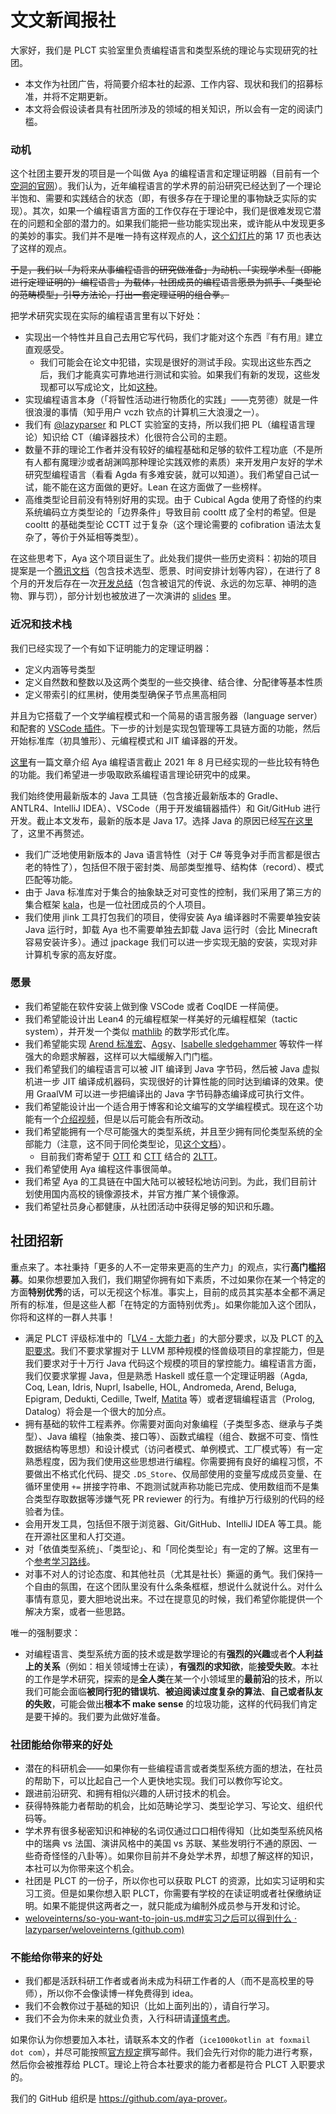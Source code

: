 # 文文新闻报社

大家好，我们是 PLCT 实验室里负责编程语言和类型系统的理论与实现研究的社团。

+ 本文作为社团广告，将简要介绍本社的起源、工作内容、现状和我们的招募标准，并将不定期更新。
+ 本文将会假设读者具有社团所涉及的领域的相关知识，所以会有一定的阅读门槛。

### 动机

这个社团主要开发的项目是一个叫做 Aya 的编程语言和定理证明器（目前有一个[空洞的官网](https://www.aya-prover.org)）。我们认为，近年编程语言的学术界的前沿研究已经达到了一个理论半饱和、需要和实践结合的状态（即，有很多存在于理论里的事物缺乏实际的实现）。其次，如果一个编程语言方面的工作仅存在于理论中，我们是很难发现它潜在的问题和全部的潜力的。如果我们能把一些功能实现出来，或许能从中发现更多的美妙的事实。我们并不是唯一持有这样观点的人，[这个幻灯片](https://www.jonmsterling.com/slides/sterling:2022:wits.pdf)的第 17 页也表达了这样的观点。

~~于是，我们以「为将来从事编程语言的研究做准备」为动机、「实现学术型（即能进行定理证明的）编程语言」为载体，社团成员的编程语言愿景为抓手、「类型论的范畴模型」引导方法论，打出一套定理证明的组合拳。~~

把学术研究实现在实际的编程语言里有以下好处：

- 实现出一个特性并且自己去用它写代码，我们才能对这个东西『有冇用』建立直观感受。
  - 我们可能会在论文中犯错，实现是很好的测试手段。实现出这些东西之后，我们才能真实可靠地进行测试和实验。如果我们有新的发现，这些发现都可以写成论文，比如[这种](https://arxiv.org/abs/1911.08174)。
- 实现编程语言本身（「将智性活动进行物质化的实践」——克劳德）就是一件很浪漫的事情（知乎用户 vczh 钦点的计算机三大浪漫之一）。
- 我们有 [@lazyparser](https://github.com/lazyparser) 和 PLCT 实验室的支持，所以我们把 PL（编程语言理论）知识给 CT（编译器技术）化很符合公司的主题。
- 数量不菲的理论工作者并没有较好的编程基础和足够的软件工程功底（不是所有人都有魔理沙或者胡渊鸣那种理论实践双修的素质）来开发用户友好的学术研究型编程语言（看看 Agda 有多难安装，就可以知道）。我们希望自己试一试，能不能在这方面做的更好。Lean 在这方面做了一些榜样。
- 高维类型论目前没有特别好用的实现。由于 Cubical Agda 使用了奇怪的约束系统编码立方类型论的「边界条件」导致目前 cooltt 成了全村的希望。但是 cooltt 的基础类型论 CCTT 过于复杂（这个理论需要的 cofibration 语法太复杂了，等价于外延相等类型）。

在这些思考下，Aya 这个项目诞生了。此处我们提供一些历史资料：初始的项目提案是一个[腾讯文档](https://docs.qq.com/doc/DZGNTcnViekRJTmp3)（包含技术选型、愿景、时间安排计划等内容），在进行了 8 个月的开发后存在一次[开发总结](https://docs.google.com/document/d/1P4UnVW3C4n_vIyYfozSXBYs9SOzwGrnJD7QmmWcITp8/edit)（包含被诅咒的传说、永远的勿忘草、神明的造物、罪与罚），部分计划也被放进了一次演讲的 [slides](https://docs.google.com/presentation/d/1FIZnRzFUJK1AwMGMAil1wt7k1bbDRIdNeMb62FiB4QE/edit) 里。

### 近况和技术栈

我们已经实现了一个有如下证明能力的定理证明器：

+ 定义内涵等号类型
+ 定义自然数和整数以及这两个类型的一些交换律、结合律、分配律等基本性质
+ 定义带索引的红黑树，使用类型确保子节点黑高相同

并且为它搭载了一个文学编程模式和一个简易的语言服务器（language server）和配套的 [VSCode 插件](https://github.com/aya-prover/aya-vscode)。下一步的计划是实现包管理等工具链方面的功能，然后开始标准库（初具雏形）、元编程模式和 JIT 编译器的开发。

[这里](https://cha.fan/articles/3d9u3PXL2BMURmST2y8Q)有一篇文章介绍 Aya 编程语言截止 2021 年 8 月已经实现的一些比较有特色的功能。我们希望进一步吸取欧系编程语言理论研究中的成果。

我们始终使用最新版本的 Java 工具链（包含接近最新版本的 Gradle、ANTLR4、IntelliJ IDEA）、VSCode（用于开发编辑器插件）和 Git/GitHub 进行开发。截止本文发布，最新的版本是 Java 17。选择 Java 的原因已经[写在这里](https://cha.fan/articles/4RFySaAW8b7hEHXBknkz)了，这里不再赘述。

+ 我们广泛地使用新版本的 Java 语言特性（对于 C# 等竞争对手而言都是很古老的特性了），包括但不限于密封类、局部类型推导、结构体（record）、模式匹配等功能。
+ 由于 Java 标准库对于集合的抽象缺乏对可变性的控制，我们采用了第三方的集合框架 [kala](https://github.com/Glavo/kala-common)，也是一位社团成员的个人项目。
+ 我们使用 jlink 工具打包我们的项目，使得安装 Aya 编译器时不需要单独安装 Java 运行时，卸载 Aya 也不需要单独去卸载 Java 运行时（会比 Minecraft 容易安装许多）。通过 jpackage 我们可以进一步实现无脑的安装，实现对非计算机专家的高友好度。

### 愿景

- 我们希望能在软件安装上做到像 VSCode 或者 CoqIDE 一样简便。
- 我们希望能设计出 Lean4 的元编程框架一样美好的元编程框架（tactic system），并开发一个类似 [mathlib](https://github.com/leanprover-community/mathlib) 的数学形式化库。
- 我们希望能实现 [Arend 标准宏](https://arend-lang.github.io/documentation/standard-tactics)、[Agsy](https://github.com/frelindb/agsyHOL)、[Isabelle sledgehammer](https://isabelle.in.tum.de/website-Isabelle2009-1/sledgehammer.html) 等软件一样强大的命题求解器，这样可以大幅缓解入门门槛。
- 我们希望我们的编程语言可以被 JIT 编译到 Java 字节码，然后被 Java 虚拟机进一步 JIT 编译成机器码，实现很好的计算性能的同时达到编译的效果。使用 GraalVM 可以进一步把编译出的 Java 字节码静态编译成可执行文件。
- 我们希望能设计出一个适合用于博客和论文编写的文学编程模式。现在这个功能有一个[介绍视频](https://www.bilibili.com/video/bv1K64y1q7f3)，但是以后可能会有所改动。
- 我们希望能拥有一个尽可能强大的类型系统，并且至少拥有同伦类型系统的全部能力（注意，这不同于同伦类型论，见[这个文档](https://www.math.ias.edu/vladimir/sites/math.ias.edu.vladimir/files/HTS.pdf)）。
  - 目前我们寄希望于 [OTT](https://hal.inria.fr/hal-03367052/document) 和 [CTT](https://staff.math.su.se/anders.mortberg/papers/cubicalagda2.pdf) 结合的 [2LTT](https://arxiv.org/abs/1705.03307)。
- 我们希望使用 Aya 编程这件事很简单。
- 我们希望 Aya 的工具链在中国大陆可以被轻松地访问到。为此，我们目前计划使用国内高校的镜像源技术，并官方推广某个镜像源。
- 我们希望社员身心都健康，从社团活动中获得足够的知识和乐趣。

## 社团招新

重点来了。本社秉持「更多的人不一定带来更高的生产力」的观点，实行**高门槛招募**。如果你想要加入我们，我们期望你拥有如下素质，不过如果你在某一个特定的方面**特别优秀**的话，可以无视这个标准。事实上，目前的成员其实基本全都不满足所有的标准，但是这些人都「在特定的方面特别优秀」。如果你能加入这个团队，你将和这样的一群人共事！

+ 满足 PLCT 评级标准中的「[LV4 - 大能力者](https://github.com/lazyparser/weloveinterns/blob/master/how-do-we-rank-interns.md#lv4-大能力者)」的大部分要求，以及 PLCT 的[入职要求](https://github.com/lazyparser/weloveinterns/blob/master/so-you-want-to-join-us.md#%E4%BD%A0%E9%9C%80%E8%A6%81%E6%BB%A1%E8%B6%B3%E7%9A%84%E6%9D%A1%E4%BB%B6%E6%8A%80%E6%9C%AF%E5%B2%97%E4%BD%8D)。我们不要求掌握对于 LLVM 那种规模的怪兽级项目的拿捏能力，但是我们要求对于十万行 Java 代码这个规模的项目的掌控能力。编程语言方面，我们仅要求掌握 Java，但是熟悉 Haskell 或任意一个定理证明器（Agda, Coq, Lean, Idris, Nuprl, Isabelle, HOL, Andromeda, Arend, Beluga, Epigram, Dedukti, Cedille, Twelf, [Matita](http://matita.cs.unibo.it/) 等）或者逻辑编程语言（Prolog, Datalog）将会是一个很大的加分点。
+ 拥有基础的软件工程素养。你需要对面向对象编程（子类型多态、继承与子类型）、Java 编程（抽象类、接口等）、函数式编程（组合、数据不可变、惰性数据结构等思想）和设计模式（访问者模式、单例模式、工厂模式等）有一定熟悉程度，因为我们使用这些思想进行编程。你需要拥有良好的编程习惯，不要做出不格式化代码、提交 `.DS_Store`、仅局部使用的变量写成成员变量、在循环里使用 `+=` 拼接字符串、不跑测试就声称功能已完成、使用数组而不是集合类型存取数据等涉嫌气死 PR reviewer 的行为。有维护万行级别的代码的经验者为佳。
+ 会用开发工具，包括但不限于浏览器、Git/GitHub、IntelliJ IDEA 等工具。能在开源社区里和人打交道。
+ 对「依值类型系统」、「类型论」、和「同伦类型论」有一定的了解。这里有一个[参考学习路线](https://cha.fan/articles/5u9DV2LWWcjgJ8c7ha7T)。
+ 对事不对人的讨论态度、和其他社员（尤其是社长）撕逼的勇气。我们保持一个自由的氛围，在这个团队里没有什么条条框框，想说什么就说什么。对什么事情有意见，要大胆地说出来。不过在提意见的时候，我们希望你能提供一个解决方案，或者一些思路。

唯一的强制要求：

+ 对编程语言、类型系统方面的技术或是数学理论的有**强烈的兴趣**或者**个人利益上的关系**（例如：相关领域博士在读），**有强烈的求知欲**，能**接受失败**。本社的工作是学术研究，探索的是**全人类**在某一个小领域里的**最前沿**的技术，所以我们可能会面临**被同行犯的错误坑**、**被迫阅读过度复杂的算法**、**自己或者队友的失败**，可能会做出**根本不 make sense** 的垃圾功能，这样的代码我们肯定是要干掉的。我们要为此做好准备。

### 社团能给你带来的好处

+ 潜在的科研机会——如果你有一些编程语言或者类型系统方面的想法，在社员的帮助下，可以比起自己一个人更快地实现。我们可以教你写论文。
+ 跟进前沿研究、和拥有相似兴趣的人研讨技术的机会。
+ 获得特殊能力者帮助的机会，比如范畴论学习、类型论学习、写论文、组织代码等。
+ 学术界有很多秘密知识和神秘的名词仅通过口口相传得知（比如类型系统风格中的瑞典 vs 法国、演讲风格中的美国 vs 苏联、某些发明行不通的原因、一些奇奇怪怪的八卦等）。如果你目前并不身处学术界，却想了解这样的知识，本社可以为你带来这个机会。
+ 社团是 PLCT 的一份子，所以你也可以获取 PLCT 的资源，比如实习证明和实习工资。但是如果你想入职 PLCT，你需要有学校的在读证明或者社保缴纳证明。如果不能提供这两者之一，就只能成为编制外成员参与开发和讨论。
+ [weloveinterns/so-you-want-to-join-us.md#实习之后可以得到什么 · lazyparser/weloveinterns (github.com)](https://github.com/lazyparser/weloveinterns/blob/master/so-you-want-to-join-us.md#实习之后可以得到什么)

### 不能给你带来的好处

+ 我们都是活跃科研工作者或者尚未成为科研工作者的人（而不是高校里的导师），所以你不会像读博一样免费得到 idea。
+ 我们不会教你过于基础的知识（比如上面列出的），请自行学习。
+ 我们不会为你未来的就业负责，入行科研请[谨慎考虑](https://www.zhihu.com/question/307580157)。

如果你认为你想要加入本社，请联系本文的作者（`ice1000kotlin at foxmail dot com`），并尽可能按照[官方规定](https://github.com/lazyparser/weloveinterns/blob/master/open-internships.md#%E5%A6%82%E4%BD%95%E6%AD%A3%E7%A1%AE%E7%9A%84%E6%8A%95%E9%80%92%E7%AE%80%E5%8E%86)撰写邮件。我们会先行对你的能力进行考察，然后你会被推荐给 PLCT。理论上符合本社要求的能力者都是符合 PLCT 入职要求的。

我们的 GitHub 组织是 <https://github.com/aya-prover>。
